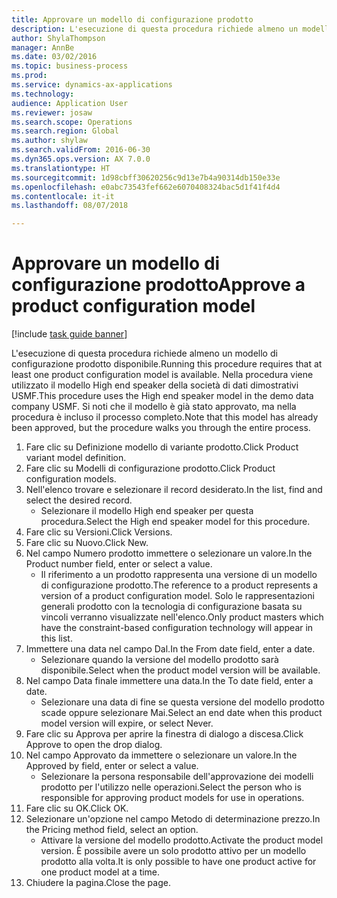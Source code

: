 ```yaml
--- 
title: Approvare un modello di configurazione prodotto
description: L'esecuzione di questa procedura richiede almeno un modello di configurazione prodotto disponibile.
author: ShylaThompson
manager: AnnBe
ms.date: 03/02/2016
ms.topic: business-process
ms.prod: 
ms.service: dynamics-ax-applications
ms.technology: 
audience: Application User
ms.reviewer: josaw
ms.search.scope: Operations
ms.search.region: Global
ms.author: shylaw
ms.search.validFrom: 2016-06-30
ms.dyn365.ops.version: AX 7.0.0
ms.translationtype: HT
ms.sourcegitcommit: 1d98cbff30620256c9d13e7b4a90314db150e33e
ms.openlocfilehash: e0abc73543fef662e6070408324bac5d1f41f4d4
ms.contentlocale: it-it
ms.lasthandoff: 08/07/2018

---
```

# <a name="approve-a-product-configuration-model"></a><span data-ttu-id="aef2b-103">Approvare un modello di configurazione prodotto</span><span class="sxs-lookup"><span data-stu-id="aef2b-103">Approve a product configuration model</span></span>

[!include [task guide banner](../../includes/task-guide-banner.md)]

<span data-ttu-id="aef2b-104">L'esecuzione di questa procedura richiede almeno un modello di configurazione prodotto disponibile.</span><span class="sxs-lookup"><span data-stu-id="aef2b-104">Running this procedure requires that at least one product configuration model is available.</span></span> <span data-ttu-id="aef2b-105">Nella procedura viene utilizzato il modello High end speaker della società di dati dimostrativi USMF.</span><span class="sxs-lookup"><span data-stu-id="aef2b-105">This procedure uses the High end speaker model in the demo data company USMF.</span></span> <span data-ttu-id="aef2b-106">Si noti che il modello è già stato approvato, ma nella procedura è incluso il processo completo.</span><span class="sxs-lookup"><span data-stu-id="aef2b-106">Note that this model has already been approved, but the procedure walks you through the entire process.</span></span>

1. <span data-ttu-id="aef2b-107">Fare clic su Definizione modello di variante prodotto.</span><span class="sxs-lookup"><span data-stu-id="aef2b-107">Click Product variant model definition.</span></span>
2. <span data-ttu-id="aef2b-108">Fare clic su Modelli di configurazione prodotto.</span><span class="sxs-lookup"><span data-stu-id="aef2b-108">Click Product configuration models.</span></span>
3. <span data-ttu-id="aef2b-109">Nell'elenco trovare e selezionare il record desiderato.</span><span class="sxs-lookup"><span data-stu-id="aef2b-109">In the list, find and select the desired record.</span></span>
    * <span data-ttu-id="aef2b-110">Selezionare il modello High end speaker per questa procedura.</span><span class="sxs-lookup"><span data-stu-id="aef2b-110">Select the High end speaker model for this procedure.</span></span>  
4. <span data-ttu-id="aef2b-111">Fare clic su Versioni.</span><span class="sxs-lookup"><span data-stu-id="aef2b-111">Click Versions.</span></span>
5. <span data-ttu-id="aef2b-112">Fare clic su Nuovo.</span><span class="sxs-lookup"><span data-stu-id="aef2b-112">Click New.</span></span>
6. <span data-ttu-id="aef2b-113">Nel campo Numero prodotto immettere o selezionare un valore.</span><span class="sxs-lookup"><span data-stu-id="aef2b-113">In the Product number field, enter or select a value.</span></span>
    * <span data-ttu-id="aef2b-114">Il riferimento a un prodotto rappresenta una versione di un modello di configurazione prodotto.</span><span class="sxs-lookup"><span data-stu-id="aef2b-114">The reference to a product represents a version of a product configuration model.</span></span> <span data-ttu-id="aef2b-115">Solo le rappresentazioni generali prodotto con la tecnologia di configurazione basata su vincoli verranno visualizzate nell'elenco.</span><span class="sxs-lookup"><span data-stu-id="aef2b-115">Only product masters which have the constraint-based configuration technology will appear in this list.</span></span>  
7. <span data-ttu-id="aef2b-116">Immettere una data nel campo Dal.</span><span class="sxs-lookup"><span data-stu-id="aef2b-116">In the From date field, enter a date.</span></span>
    * <span data-ttu-id="aef2b-117">Selezionare quando la versione del modello prodotto sarà disponibile.</span><span class="sxs-lookup"><span data-stu-id="aef2b-117">Select when the product model version will be available.</span></span>  
8. <span data-ttu-id="aef2b-118">Nel campo Data finale immettere una data.</span><span class="sxs-lookup"><span data-stu-id="aef2b-118">In the To date field, enter a date.</span></span>
    * <span data-ttu-id="aef2b-119">Selezionare una data di fine se questa versione del modello prodotto scade oppure selezionare Mai.</span><span class="sxs-lookup"><span data-stu-id="aef2b-119">Select an end date when this product model version will expire, or select Never.</span></span>  
9. <span data-ttu-id="aef2b-120">Fare clic su Approva per aprire la finestra di dialogo a discesa.</span><span class="sxs-lookup"><span data-stu-id="aef2b-120">Click Approve to open the drop dialog.</span></span>
10. <span data-ttu-id="aef2b-121">Nel campo Approvato da immettere o selezionare un valore.</span><span class="sxs-lookup"><span data-stu-id="aef2b-121">In the Approved by field, enter or select a value.</span></span>
    * <span data-ttu-id="aef2b-122">Selezionare la persona responsabile dell'approvazione dei modelli prodotto per l'utilizzo nelle operazioni.</span><span class="sxs-lookup"><span data-stu-id="aef2b-122">Select the person who is responsible for approving product models for use in operations.</span></span>  
11. <span data-ttu-id="aef2b-123">Fare clic su OK.</span><span class="sxs-lookup"><span data-stu-id="aef2b-123">Click OK.</span></span>
12. <span data-ttu-id="aef2b-124">Selezionare un'opzione nel campo Metodo di determinazione prezzo.</span><span class="sxs-lookup"><span data-stu-id="aef2b-124">In the Pricing method field, select an option.</span></span>
    * <span data-ttu-id="aef2b-125">Attivare la versione del modello prodotto.</span><span class="sxs-lookup"><span data-stu-id="aef2b-125">Activate the product model version.</span></span> <span data-ttu-id="aef2b-126">È possibile avere un solo prodotto attivo per un modello prodotto alla volta.</span><span class="sxs-lookup"><span data-stu-id="aef2b-126">It is only possible to have one product active for one product model at a time.</span></span>  
13. <span data-ttu-id="aef2b-127">Chiudere la pagina.</span><span class="sxs-lookup"><span data-stu-id="aef2b-127">Close the page.</span></span>


